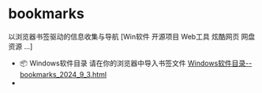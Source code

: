 # bookmarks
以浏览器书签驱动的信息收集与导航 [Win软件 开源项目 Web工具 炫酷网页 网盘资源 ...]

- :package: Windows软件目录 请在你的浏览器中导入书签文件 [Windows软件目录--bookmarks_2024_9_3.html](./Windows软件目录--bookmarks_2024_9_3.html)
- 